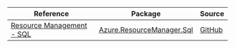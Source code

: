 | Reference | Package | Source |
|---|---|---|
|[Resource Management - SQL](resourcemanager.sql-readme.md)|[Azure.ResourceManager.Sql](https://www.nuget.org/packages/Azure.ResourceManager.Sql)|[GitHub](https://github.com/Azure/azure-sdk-for-net/blob/main/sdk/sqlmanagement/Azure.ResourceManager.Sql)|

